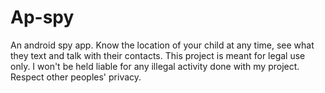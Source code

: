 # Ap-spy
An android spy app. Know the location of your child at any time, see what they text and talk with their contacts. This project is meant for legal use only. I won't be held liable for any illegal activity done with my project. Respect other peoples' privacy.
